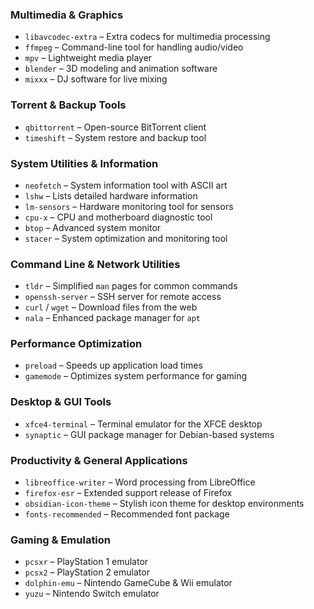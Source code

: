 ### **Multimedia & Graphics**
- `libavcodec-extra` – Extra codecs for multimedia processing  
- `ffmpeg` – Command-line tool for handling audio/video  
- `mpv` – Lightweight media player  
- `blender` – 3D modeling and animation software  
- `mixxx` – DJ software for live mixing  

### **Torrent & Backup Tools**
- `qbittorrent` – Open-source BitTorrent client  
- `timeshift` – System restore and backup tool  

### **System Utilities & Information**
- `neofetch` – System information tool with ASCII art  
- `lshw` – Lists detailed hardware information  
- `lm-sensors` – Hardware monitoring tool for sensors  
- `cpu-x` – CPU and motherboard diagnostic tool  
- `btop` – Advanced system monitor  
- `stacer` – System optimization and monitoring tool  

### **Command Line & Network Utilities**
- `tldr` – Simplified `man` pages for common commands  
- `openssh-server` – SSH server for remote access  
- `curl` / `wget` – Download files from the web  
- `nala` – Enhanced package manager for `apt`  

### **Performance Optimization**
- `preload` – Speeds up application load times  
- `gamemode` – Optimizes system performance for gaming  

### **Desktop & GUI Tools**
- `xfce4-terminal` – Terminal emulator for the XFCE desktop  
- `synaptic` – GUI package manager for Debian-based systems  

### **Productivity & General Applications**
- `libreoffice-writer` – Word processing from LibreOffice  
- `firefox-esr` – Extended support release of Firefox  
- `obsidian-icon-theme` – Stylish icon theme for desktop environments  
- `fonts-recommended` – Recommended font package  

### **Gaming & Emulation**
- `pcsxr` – PlayStation 1 emulator  
- `pcsx2` – PlayStation 2 emulator  
- `dolphin-emu` – Nintendo GameCube & Wii emulator  
- `yuzu` – Nintendo Switch emulator  
